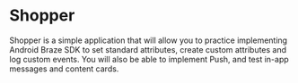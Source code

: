 # Shopper
Shopper is a simple application that will allow you to practice implementing Android Braze SDK to set standard attributes, create custom attributes and log custom events. You will also be able to implement Push, and test in-app messages and content cards.
